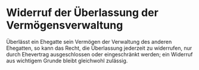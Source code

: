 # Widerruf der Überlassung der Vermögensverwaltung

Überlässt ein Ehegatte sein Vermögen der Verwaltung des anderen Ehegatten, so kann das Recht, die Überlassung jederzeit zu widerrufen, nur durch Ehevertrag ausgeschlossen oder eingeschränkt werden; ein Widerruf aus wichtigem Grunde bleibt gleichwohl zulässig. 

